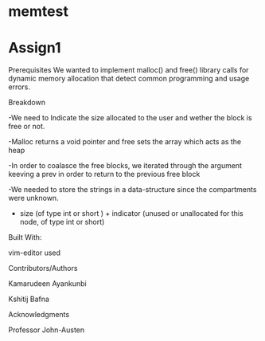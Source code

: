 # memtest
# Assign1


Prerequisites
We wanted to  implement malloc() and free() library calls for dynamic memory allocation that detect common programming and usage errors.

Breakdown

-We need to Indicate the size allocated to the user and wether the block is free or not.

-Malloc returns a void pointer and free sets the array which  acts as the heap

-In order to coalasce the free blocks, we iterated through the argument keeving a prev in order to return to the previous free block

-We needed to store the strings in a data-structure since the compartments were unknown.

- size (of type int or short ) + indicator (unused or unallocated for this node, of type int or short)




Built With:

vim-editor used




Contributors/Authors

Kamarudeen Ayankunbi

Kshitij Bafna

Acknowledgments

Professor John-Austen
